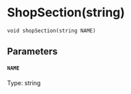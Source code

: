 # ShopSection(string)

```
void shopSection(string NAME)
```

## Parameters

#### `NAME`
Type: string

